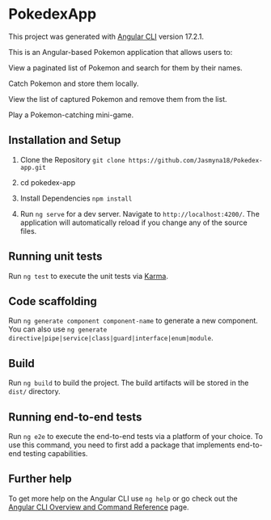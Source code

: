 # PokedexApp

This project was generated with [Angular CLI](https://github.com/angular/angular-cli) version 17.2.1.

This is an Angular-based Pokemon application that allows users to:

View a paginated list of Pokemon and search for them by their names.

Catch Pokemon and store them locally.

View the list of captured Pokemon and remove them from the list.

Play a Pokemon-catching mini-game.

## Installation and Setup

1. Clone the Repository `git clone https://github.com/Jasmyna18/Pokedex-app.git`

2. cd pokedex-app

3. Install Dependencies `npm install`

4. Run `ng serve` for a dev server. Navigate to `http://localhost:4200/`. The application will automatically reload if you change any of the source files.

## Running unit tests

Run `ng test` to execute the unit tests via [Karma](https://karma-runner.github.io).

## Code scaffolding

Run `ng generate component component-name` to generate a new component. You can also use `ng generate directive|pipe|service|class|guard|interface|enum|module`.

## Build

Run `ng build` to build the project. The build artifacts will be stored in the `dist/` directory.


## Running end-to-end tests

Run `ng e2e` to execute the end-to-end tests via a platform of your choice. To use this command, you need to first add a package that implements end-to-end testing capabilities.

## Further help

To get more help on the Angular CLI use `ng help` or go check out the [Angular CLI Overview and Command Reference](https://angular.io/cli) page.
